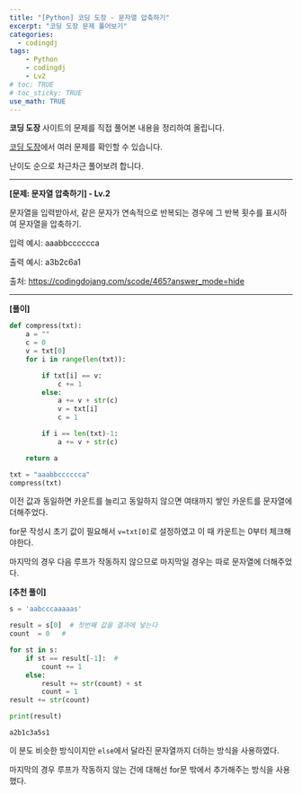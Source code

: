 ```yaml
---
title: "[Python] 코딩 도장 - 문자열 압축하기"
excerpt: "코딩 도장 문제 풀어보기"
categories: 
  - codingdj
tags: 
    - Python
    - codingdj
    - Lv2
# toc: TRUE
# toc_sticky: TRUE
use_math: TRUE
---
```


**코딩 도장** 사이트의 문제를 직접 풀어본 내용을 정리하여 올립니다.

[코딩 도장](https://codingdojang.com/)에서 여러 문제를 확인할 수 있습니다.

난이도 순으로 차근차근 풀어보려 합니다.

---

**[문제: 문자열 압축하기] - Lv.2**

문자열을 입력받아서, 같은 문자가 연속적으로 반복되는 경우에 그 반복 횟수를 표시하여 문자열을 압축하기.

입력 예시: aaabbcccccca

출력 예시: a3b2c6a1

출처: <https://codingdojang.com/scode/465?answer_mode=hide>

---

**[풀이]**


```python
def compress(txt):
    a = ""
    c = 0
    v = txt[0]
    for i in range(len(txt)):

        if txt[i] == v:
            c += 1
        else:
            a += v + str(c)
            v = txt[i]
            c = 1

        if i == len(txt)-1:
            a += v + str(c)

    return a

txt = "aaabbcccccca"
compress(txt)
```

이전 값과 동일하면 카운트를 늘리고 동일하지 않으면 여태까지 쌓인 카운트를 문자열에 더해주었다.

for문 작성시 초기 값이 필요해서 `v=txt[0]`로 설정하였고 이 때 카운트는 0부터 체크해야한다.

마지막의 경우 다음 루프가 작동하지 않으므로 마지막일 경우는 따로 문자열에 더해주었다.

**[추천 풀이]**


```python
s = 'aabcccaaaaas'

result = s[0]  # 첫번째 값을 결과에 넣는다
count  = 0   #

for st in s:
    if st == result[-1]:  #
        count += 1
    else:
        result += str(count) + st
        count = 1
result += str(count)

print(result)
```

    a2b1c3a5s1
    

이 분도 비슷한 방식이지만 `else`에서 달라진 문자열까지 더하는 방식을 사용하였다.

마지막의 경우 루프가 작동하지 않는 건에 대해선 for문 밖에서 추가해주는 방식을 사용했다.

